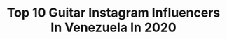 ---
title: Top 10 Guitar Instagram Influencers In Venezuela In 2020
description: >-
  Find top guitar Instagram influencers in Venezuela in 2020. Most popular hashtags: #venezuela #guitar #musica #music.
platform: Instagram
hits: 11
text_top: Discover the top-rated Instagram influencers on inBeat.
text_bottom: Our search engine has 11 Instagram influencers like this in Venezuela for you to contact.
profiles:
  - username: "lerihenriquez"
    fullname: >-
      Valeria Henriquez
    bio: >-
      •Medicina📚 •Fisioterapia📚 •Guitarrista/H6 Venezolana/Portuguesa🇻🇪🇵🇹 @ttwinsstore @ttwinsmakeup @byttwins
    location: "Venezuela"
    followers: 2879
    engagement: 1585
    commentsToLikes: 0.082816
    id: ckaoz0vkdjw6j0i783wl9eqe0
    verified: false
    hashtags: ""
  - username: "mariadlamusic"
    fullname: >-
      𝕄𝕒𝕣𝕚𝕒 𝕕𝕖 𝕝𝕠𝕤 𝔸𝕟𝕘𝕖𝕝𝕖𝕤
    bio: >-
      ▪︎Cantante de Musica Llanera 🎤 y Musico en Formación (Maracas, Guitarra y Cuatro) ▪︎Tengo 8 años 🤠 ▪︎Venezolana 💛💙❤ en 🇺🇸 #mariadlamusic #mdla_musica
    location: "Venezuela"
    followers: 21544
    engagement: 230
    commentsToLikes: 0.038714
    id: ck5bx0uwimsj50i11muqtjoax
    verified: false
    hashtags: "#jhcarneenvaraalallanera, #tbt, #cowgirl, #mdla"
  - username: "hectorcuatrista"
    fullname: >-
      Héctor Molina
    bio: >-
      Cuatrista, guitarrista y compositor venezolano @c4trio @lossinverguenzas @pepperlandve @nexusduo
    location: "Venezuela"
    followers: 24247
    engagement: 136
    commentsToLikes: 0.055586
    id: ck6tygo9n3m8s0j71h692ei9k
    verified: false
    hashtags: "#vdmradio, #tbt, #los10dec4, #repost"
  - username: "musicbymauro"
    fullname: >-
      Mauro
    bio: >-
      Siendo 2 👇🏼 (completa en YouTube)
    location: "Venezuela"
    followers: 24585
    engagement: 1087
    commentsToLikes: 0.069006
    id: ck8t8txqylt320j78nqze988d
    verified: false
    hashtags: "#singer, #latinoamerica, #guitarra, #caracas"
  - username: "mahomenos"
    fullname: >-
      ᴍᴀʜᴏ ᴍᴏɴʀᴏʏ
    bio: >-
      🍍Diario de locuritas ✨ 𝕸𝖆𝖍𝖔 𝖒𝖊𝖆𝖓𝖘 𝖒𝖆𝖌𝖎𝖈
    location: "Venezuela"
    followers: 2051
    engagement: 1159
    commentsToLikes: 0.423689
    id: ck6uhlqu99umf0j71mx9jgpzx
    verified: false
    hashtags: "#quedateencasa, #maho, #altamira, #caracas"
  - username: "davidloboj"
    fullname: >-
      David Lobo
    bio: >-
      Venezolano Aliento Music Group @alientomg @secuencias_ @ministerioeldespertar #alientolobo Programación de Synth Visita mi Fan Page en Facebook:
    location: "Venezuela"
    followers: 23205
    engagement: 161
    commentsToLikes: 0.033353
    id: ck5cix13mtjmi0i11hi0ijbce
    verified: false
    hashtags: "#worshipmusicians, #worshipkeys, #worshipmusic, #musician"
  - username: "billybillon"
    fullname: >-
      brandon🔪
    bio: >-
      eu todo bien en casa?
    location: "Venezuela"
    followers: 14080
    engagement: 1955
    commentsToLikes: 0.036822
    id: ck6tisc971bu40j71waosolfw
    verified: false
    hashtags: "#grungeboy, #meme, #grungemakeup, #aestheticposts"
  - username: "jennifer_armand"
    fullname: >-
      Ꭻennιғer Ꭺrмand
    bio: >-
      •🇻🇪 •🇨🇳 •🇺🇸 ••🎤🎶☆🤟🏻 📍Mérida, VNZLA ———————————————
    location: "Venezuela"
    followers: 2556
    engagement: 2453
    commentsToLikes: 0.063838
    id: ckap665g2ek880i785yi3vza2
    verified: false
    hashtags: "#cover, #voz, #venezuela, #musica"
  - username: "soymiguelsiso"
    fullname: >-
      Miguel Siso
    bio: >-
      Venezuelan Cuatro Player - Composer - Producer Latin Grammy Winner 2018 🇻🇪 🇮🇪
    location: "Venezuela"
    followers: 19507
    engagement: 224
    commentsToLikes: 0.054503
    id: ck5q36h3yjg490i1101dqtrf6
    verified: false
    hashtags: "#musicavenezolana, #miguelsiso, #identidad, #repost"
  - username: "huascarbarradas"
    fullname: >-
      Huáscar Barradas
    bio: >-
      Flautista, compositor y productor musical. Vivo intensamente cada segundo que me da la vida. #LaFlautaDeVenezuela 🇻🇪 561 6173290 #ONDAMORUNA 🎥 ⬇️⬇️
    location: "Venezuela"
    followers: 76537
    engagement: 64
    commentsToLikes: 0.043697
    id: ck55lh9lq1k6v0i11y9veer8s
    verified: true
    hashtags: "#flute, #compartiendo, #masterclass, #reflexionando"
---